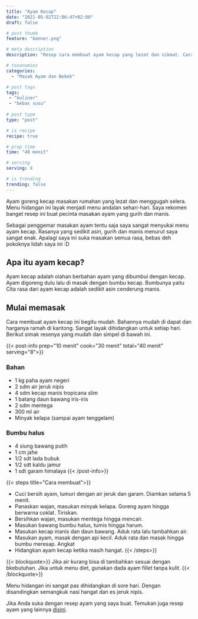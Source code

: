 ```yaml
---
title: "Ayam Kecap"
date: "2021-05-02T22:06:47+02:00"
draft: false

# post thumb
feature: "banner.png"

# meta description
description: "Resep cara membuat ayam kecap yang lezat dan nikmat. Cara membuatnya mudah untuk dipelajari, cocok menjadi menu andalan sehari-hari."

# taxonomies
categories:
  - "Masak Ayam dan Bebek"

# post tags
tags:
 - "kuliner"
 - "bebas susu"
 
# post type
type: "post"

# is recipe
recipe: true

# prep time
time: "40 menit"

# serving
serving: 8

# is trending
trending: false
---
```

Ayam goreng kecap masakan rumahan yang lezat dan menggugah selera. Menu hidangan ini layak menjadi menu andalan sehari-hari. Saya rekomen banget resep ini buat pecinta masakan ayam yang gurih dan manis.

Sebagai penggemar masakan ayam tentu saja saya sangat menyukai menu ayam kecap. Rasanya yang sedikit asin, gurih dan manis menurut saya sangat enak. Apalagi saya ini suka masakan semua rasa, bebas deh pokoknya lidah saya ini :D

## Apa itu ayam kecap?

Ayam kecap adalah olahan berbahan ayam yang dibumbui dengan kecap. Ayam digoreng dulu lalu di masak dengan bumbu kecap. Bumbunya yaitu Cita rasa dari ayam kecap adalah sedikit asin cenderung manis.

## Mulai memasak

Cara membuat ayam kecap ini begitu mudah. Bahannya mudah di dapat dan harganya ramah di kantong. Sangat layak dihidangkan untuk setiap hari. Berikut simak resenya yang mudah dan simpel di bawah ini.

{{< post-info prep="10 menit" cook="30 menit" total="40 menit" serving="8">}}

### Bahan

-   1 kg paha ayam negeri
-   2 sdm air jeruk nipis
-   4 sdm kecap manis tropicana slim
-   1 batang daun bawang iris-iris
-   2 sdm mentega
-   300 ml air
-   Minyak kelapa (sampai ayam tenggelam)

### Bumbu halus

-   4 siung bawang putih
-   1 cm jahe
-   1/2 sdt lada bubuk
-   1/2 sdt kaldu jamur
-   1 sdt garam himalaya
{{< /post-info>}}

{{< steps title="Cara membuat">}}
-   Cuci bersih ayam, lumuri dengan air jeruk dan garam. Diamkan selama 5 menit.
-   Panaskan wajan, masukan minyak kelapa. Goreng ayam hingga berwarna coklat. Tiriskan.
-   Bersihkan wajan, masukan mentega hingga mencair.
-   Masukan bawang bumbu halus, tumis hingga harum.
-   Masukan kecap manis dan daun bawang. Aduk rata lalu tambahkan air.
-   Masukan ayam, masak dengan api kecil. Aduk rata dan masak hingga bumbu meresap. Angkat
-   Hidangkan ayam kecap ketika masih hangat.
{{< /steps>}}

{{< blockquote>}}
Jika air kurang bisa di tambahkan sesuai dengan bkebutuhan. Jika untuk menu diet, gunakan dada ayam fillet tanpa kulit.
{{< /blockquote>}}

Menu hidangan ini sangat pas dihidangkan di sore hari. Dengan disandingkan semangkuk nasi hangat dan es jeruk nipis.

Jika Anda suka dengan resep ayam yang saya buat. Temukan juga resep ayam yang lainnya [disini](/categories/masak-ayam-dan-bebek/).